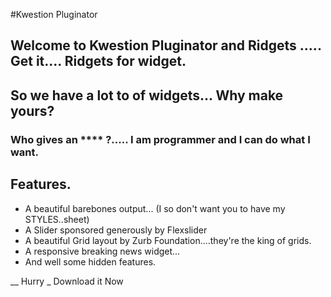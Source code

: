 #Kwestion Pluginator

## Welcome to Kwestion Pluginator and Ridgets ..... Get it.... Ridgets for widget.

## So we have a lot to of widgets... Why make yours?
### Who gives an **** ?..... I am programmer and I can do what I want.

## Features.
- A beautiful barebones output... (I so don't want you to have my STYLES..sheet)
- A Slider sponsored generously by Flexslider
- A beautiful Grid layout by Zurb Foundation....they're the king of grids.
- A responsive breaking news widget...
- And well some hidden features.

__ Hurry _ Download it Now
